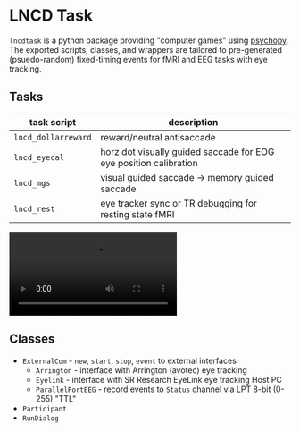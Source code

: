 # LNCD Task

`lncdtask` is a python package providing "computer games" using [psychopy](https://www.psychopy.org/). The exported scripts, classes, and wrappers are tailored to pre-generated (psuedo-random) fixed-timing events for fMRI and EEG tasks with eye tracking. 


## Tasks
| task script | description |
| ------ | ---- |
| `lncd_dollarreward` | reward/neutral antisaccade |
| `lncd_eyecal`       | horz dot visually guided saccade for EOG eye position calibration |
| `lncd_mgs`          | visual guided saccade -> memory guided saccade|
| `lncd_rest`         | eye tracker sync or TR debugging for resting state fMRI |

![](docs/lncd_rest.webm)

## Classes

  * `ExternalCom` - `new`, `start`, `stop`, `event` to external interfaces
    * `Arrington` - interface with Arrington (avotec) eye tracking
    * `Eyelink` - interface with SR Research EyeLink eye tracking Host PC
    * `ParallelPortEEG` - record events to `Status` channel via LPT 8-bit (0-255) "TTL" 
  * `Participant`
  * `RunDialog`
